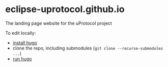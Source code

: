 # eclipse-uprotocol.github.io

The landing page website for the uProtocol project

To edit locally:

- [install hugo](https://gohugo.io/installation/)
- clone the repo, including submodules (`git clone --recurse-submodules ...`)
- [run hugo](https://gohugo.io/getting-started/quick-start/)
